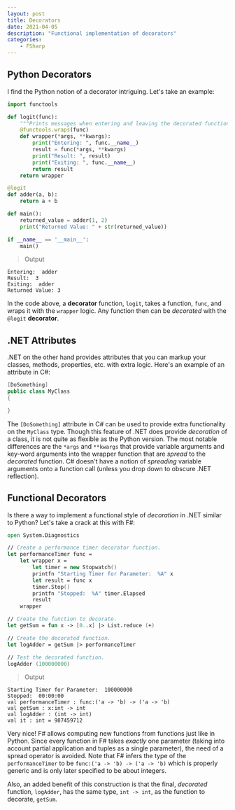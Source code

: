 ```yaml
---
layout: post
title: Decorators
date: 2021-04-05
description: "Functional implementation of decorators"
categories:
    - FSharp
---
```


## Python Decorators

I find the Python notion of a decorator intriguing.  Let's take an example:

```python
import functools

def logit(func):
    """Prints messages when entering and leaving the decorated function"""    
    @functools.wraps(func)    
    def wrapper(*args, **kwargs):
        print("Entering: ", func.__name__)
        result = func(*args, **kwargs)
        print("Result: ", result)
        print("Exiting: ", func.__name__)
        return result
    return wrapper

@logit
def adder(a, b):
    return a + b

def main():
    returned_value = adder(1, 2)
    print("Returned Value: " + str(returned_value))

if __name__ == '__main__':
    main()
```

> Output

```
Entering:  adder
Result:  3
Exiting:  adder
Returned Value: 3
```

In the code above, a **decorator** function, `logit`, takes a function, `func`, and wraps it with the `wrapper` logic. Any function then can be *decorated* with the `@logit` **decorator**.   

## .NET Attributes

.NET on the other hand provides attributes that you can markup your classes, methods, properties, etc. with extra logic.  Here's an example of an attribute in C#:

```csharp
[DoSomething]
public class MyClass
{

}

```

The `[DoSomething]` attribute in C# can be used to provide extra functionality on the `MyClass` type.  Though this feature of .NET does provide *decoration* of a class, it is not quite as flexible as the Python version.  The most notable differences are the `*args` and `**kwargs` that provide variable arguments and key-word arguments into the wrapper function that are *spread* to the *decorated* function.  C# doesn't have a notion of *spreading* variable arguments onto a function call (unless you drop down to obscure .NET reflection).

## Functional Decorators

Is there a way to implement a functional style of *decoration* in .NET similar to Python?  Let's take a crack at this with F#:

```fsharp
open System.Diagnostics

// Create a performance timer decorator function.
let performanceTimer func = 
    let wrapper x = 
        let timer = new Stopwatch()
        printfn "Starting Timer for Parameter:  %A" x
        let result = func x
        timer.Stop()
        printfn "Stopped:  %A" timer.Elapsed
        result
    wrapper

// Create the function to decorate.
let getSum = fun x -> [0..x] |> List.reduce (+)

// Create the decorated function.
let logAdder = getSum |> performanceTimer

// Test the decorated function.
logAdder (100000000)

```

> Output

```
Starting Timer for Parameter:  100000000
Stopped:  00:00:00
val performanceTimer : func:('a -> 'b) -> ('a -> 'b)
val getSum : x:int -> int
val logAdder : (int -> int)
val it : int = 987459712
```

Very nice!  F# allows computing new functions from functions just like in Python.  Since every function in F# takes *exactly* one parameter (taking into account partial application and tuples as a single parameter), the need of a spread operator is avoided.  Note that F# infers the type of the `performanceTimer` to be `func:('a -> 'b) -> ('a -> 'b)` which is properly generic and is only later specified to be about integers.  

Also, an added benefit of this construction is that the final, *decorated* function, `logAdder`, has the same type, `int -> int`, as the function to decorate, `getSum`.